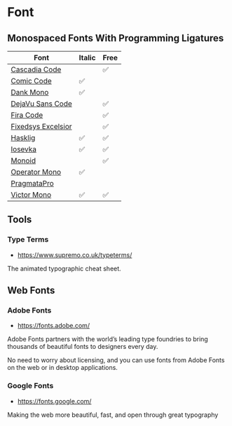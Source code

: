 # Font

## Monospaced Fonts With Programming Ligatures

| Font                                                                         | Italic | Free |
| ---------------------------------------------------------------------------- | ------ | ---- |
| [Cascadia Code](https://github.com/microsoft/cascadia-code)                  |        | ✅   |
| [Comic Code](https://www.myfonts.com/fonts/tabular-type-foundry/comic-code/) | ✅     |      |
| [Dank Mono](https://dank.sh/)                                                | ✅     |      |
| [DejaVu Sans Code ](https://github.com/SSNikolaevich/DejaVuSansCode)         |        | ✅   |
| [Fira Code](https://github.com/tonsky/FiraCode)                              |        | ✅   |
| [Fixedsys Excelsior](https://github.com/kika/fixedsys)                       |        | ✅   |
| [Hasklig](https://github.com/i-tu/Hasklig)                                   | ✅     | ✅   |
| [Iosevka](https://typeof.net/Iosevka/)                                       | ✅     | ✅   |
| [Monoid](https://larsenwork.com/monoid/)                                     |        | ✅   |
| [Operator Mono](https://www.cufonfonts.com/font/operator-mono)               | ✅     |      |
| [PragmataPro](https://www.fsd.it/shop/fonts/pragmatapro/)                    |        |      |
| [Victor Mono](https://rubjo.github.io/victor-mono/)                          | ✅     | ✅   |

## Tools

### Type Terms

- <https://www.supremo.co.uk/typeterms/>

The animated typographic cheat sheet.

## Web Fonts

### Adobe Fonts

- <https://fonts.adobe.com/>

Adobe Fonts partners with the world’s leading type foundries to bring thousands of beautiful fonts to designers every day.

No need to worry about licensing, and you can use fonts from Adobe Fonts on the web or in desktop applications.

### Google Fonts

- <https://fonts.google.com/>

Making the web more beautiful, fast, and open through great typography
